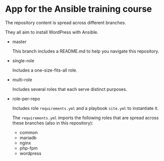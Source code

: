 # App for the Ansible training course

The repository content is spread across different branches.

They all aim to install WordPress with Ansible.

* master

  This branch includes a README.md to help you navigate this repository.

* single-role

  Includes a one-size-fits-all role.

* multi-role

  Includes several roles that each serve distinct purposes.

* role-per-repo

  Includes role `requirements.yml` and a playbook `site.yml` to instantiate it.
  
  The `requirements.yml` imports the following roles that are spread across these branches (also in this repository):
    * common
    * mariadb
    * nginx
    * php-fpm
    * wordpress



